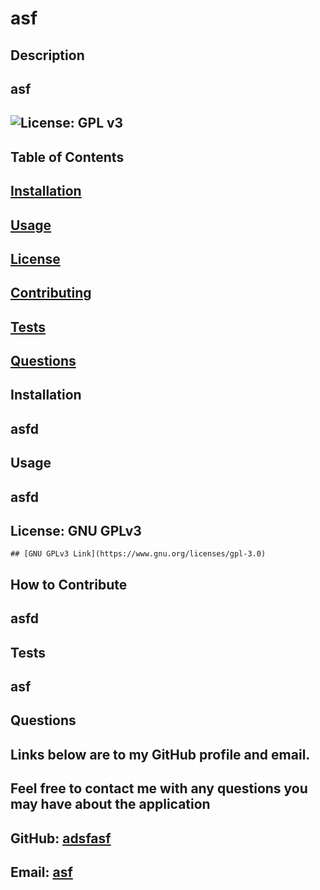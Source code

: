 # asf
  ## Description
  ## asf
  ## ![License: GPL v3](https://img.shields.io/badge/License-GPLv3-blue.svg) 

  ## Table of Contents
  ## [Installation](#installation)
  ## [Usage](#usage)
  ## [License](#license)
  ## [Contributing](#contributing)
  ## [Tests](#tests)
  ## [Questions](#questions)

  ## <a name = 'installation'>
  ## Installation
  ## asfd

  ## <a name = 'usage'>
  ## Usage
  ## asfd

  ## <a name = 'license'>
  ## License: GNU GPLv3
    ## [GNU GPLv3 Link](https://www.gnu.org/licenses/gpl-3.0)

  ## <a name = 'contributing'>
  ## How to Contribute
  ## asfd

  ## <a name = 'tests'>
  ## Tests
  ## asf

  ## <a name = 'questions'>
  ## Questions
  ## Links below are to my GitHub profile and email.
  ## Feel free to contact me with any questions you may have about the application
  ## GitHub: [adsfasf](https://www.github.com/adsfasf)
  ## Email: [asf](mailto:asf)


